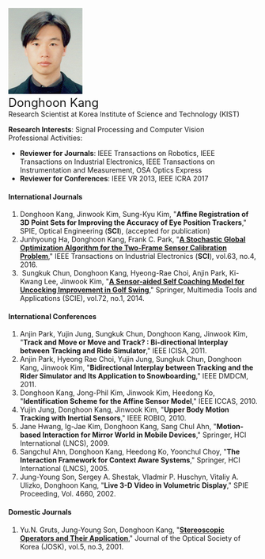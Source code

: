 ![fig](https://raw.githubusercontent.com/kimbabmoowoo/kimbabmoowoo.github.io/master/dhk5.jpg)   
<font size="5">Donghoon Kang</font>   
Research Scientist at Korea Institute of Science and Technology (KIST)   

**Research Interests**: Signal Processing and Computer Vision  
Professional Activities:    
* **Reviewer for Journals**: IEEE Transactions on Robotics, IEEE Transactions on Industrial Electronics, IEEE Transactions on Instrumentation and Measurement, OSA Optics Express  
* **Reviewer for Conferences**: IEEE VR 2013, IEEE ICRA 2017   

#### International Journals    
1. Donghoon Kang, Jinwook Kim, Sung-Kyu Kim, "**Affine Registration of 3D Point Sets for Improving the Accuracy of Eye Position Trackers**," SPIE, Optical Engineering (**SCI**), (accepted for publication)   
1. Junhyoung Ha, Donghoon Kang, Frank C. Park, "[**A Stochastic Global Optimization Algorithm for the Two-Frame Sensor Calibration Problem**](http://ieeexplore.ieee.org/document/7347394/?tp=&arnumber=7347394)," IEEE Transactions on Industrial Electronics (**SCI**), vol.63, no.4, 2016.   
1.  Sungkuk Chun, Donghoon Kang, Hyeong-Rae Choi, Anjin Park, Ki-Kwang Lee, Jinwook Kim, "[**A Sensor-aided Self Coaching Model for Uncocking Improvement in Golf Swing**](http://link.springer.com/article/10.1007/s11042-013-1359-2)," Springer, Multimedia Tools and Applications (SCIE), vol.72, no.1, 2014.  

#### International Conferences  
1. Anjin Park, Yujin Jung, Sungkuk Chun, Donghoon Kang, Jinwook Kim, "**Track and Move or Move and Track? : Bi-directional Interplay between Tracking and Ride Simulator**," IEEE ICISA, 2011.  
1. Anjin Park, Hyeong Rae Choi, Yujin Jung, Sungkuk Chun, Donghoon Kang, Jinwook Kim, "**Bidirectional Interplay between Tracking and the Rider Simulator and Its Application to Snowboarding**," IEEE DMDCM, 2011.  
1. Donghoon Kang, Jong-Phil Kim, Jinwook Kim, Heedong Ko, "**Identification Scheme for the Affine Sensor Model**," IEEE ICCAS, 2010.  
1. Yujin Jung, Donghoon Kang, Jinwook Kim, "**Upper Body Motion Tracking with Inertial Sensors**," IEEE ROBIO, 2010.  
1. Jane Hwang, Ig-Jae Kim, Donghoon Kang, Sang Chul Ahn, "**Motion-based Interaction for Mirror World in Mobile Devices**," Springer, HCI International (LNCS), 2009.  
1. Sangchul Ahn, Donghoon Kang, Heedong Ko, Yoonchul Choy, "**The Interaction Framework for Context Aware Systems**," Springer, HCI International (LNCS), 2005.
1. Jung-Young Son, Sergey A. Shestak, Vladmir P. Huschyn, Vitaliy A. Ulizko, Donghoon Kang, "**Live 3-D Video in Volumetric Display**," SPIE Proceeding, Vol. 4660, 2002.  

#### Domestic Journals  
1. Yu.N. Gruts, Jung-Young Son, Donghoon Kang, "[**Stereoscopic Operators and Their Application**](https://www.osapublishing.org/josk/abstract.cfm?uri=josk-5-3-90)," Journal of the Optical Society of Korea (JOSK), vol.5, no.3, 2001.
